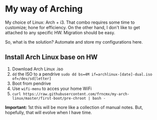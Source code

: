 # My way of Arching

My choice of Linux: Arch + i3. That combo requires some time to customize;
hone for efficiency.  On the other hand, I don't like to get attached to any
specific HW. Migration should be easy.

So, what is the solution? Automate and store my configurations here.

##  Install Arch Linux base on HW

1. Download Arch Linux .iso
2. `dd` the ISO to a pendrive
`sudo dd bs=4M if=archlinux-[date]-dual.iso of=/dev/sd[letter]`
3. Boot from pendrive
4. Use `wifi-menu` to acces your home WiFi
5. `curl https://raw.githubusercontent.com/frncmx/my-arch-linux/master/first-boot/pre-chroot | bash -`

**Important:** 1st this will be more like a collection of manual notes. But,
hopefully, that will evolve when I have time.

